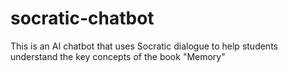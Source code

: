 # socratic-chatbot
This is an AI chatbot that uses Socratic dialogue to help students understand the key concepts of the book "Memory"
